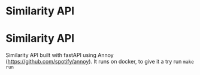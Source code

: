 # Similarity API
# Similarity API
Similarity API built with fastAPI using Annoy (https://github.com/spotify/annoy). It runs on docker, to give it a try run `make run`
